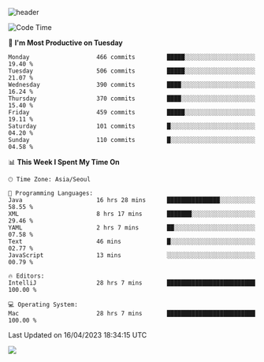 ![header](https://capsule-render.vercel.app/api?type=Egg&color=timeAuto&height=300&section=header&text=PoPo&fontSize=90&animation=fadeIn)

  <!--START_SECTION:waka-->
![Code Time](http://img.shields.io/badge/Code%20Time-679%20hrs%209%20mins-blue)

📅 **I'm Most Productive on Tuesday** 

```text
Monday                   466 commits         █████░░░░░░░░░░░░░░░░░░░░   19.40 % 
Tuesday                  506 commits         █████░░░░░░░░░░░░░░░░░░░░   21.07 % 
Wednesday                390 commits         ████░░░░░░░░░░░░░░░░░░░░░   16.24 % 
Thursday                 370 commits         ████░░░░░░░░░░░░░░░░░░░░░   15.40 % 
Friday                   459 commits         █████░░░░░░░░░░░░░░░░░░░░   19.11 % 
Saturday                 101 commits         █░░░░░░░░░░░░░░░░░░░░░░░░   04.20 % 
Sunday                   110 commits         █░░░░░░░░░░░░░░░░░░░░░░░░   04.58 % 
```


📊 **This Week I Spent My Time On** 

```text
🕑︎ Time Zone: Asia/Seoul

💬 Programming Languages: 
Java                     16 hrs 28 mins      ███████████████░░░░░░░░░░   58.55 % 
XML                      8 hrs 17 mins       ███████░░░░░░░░░░░░░░░░░░   29.46 % 
YAML                     2 hrs 7 mins        ██░░░░░░░░░░░░░░░░░░░░░░░   07.58 % 
Text                     46 mins             █░░░░░░░░░░░░░░░░░░░░░░░░   02.77 % 
JavaScript               13 mins             ░░░░░░░░░░░░░░░░░░░░░░░░░   00.79 % 

🔥 Editors: 
IntelliJ                 28 hrs 7 mins       █████████████████████████   100.00 % 

💻 Operating System: 
Mac                      28 hrs 7 mins       █████████████████████████   100.00 % 
```


 Last Updated on 16/04/2023 18:34:15 UTC
<!--END_SECTION:waka-->



<img src="https://capsule-render.vercel.app/api?type=Egg&color=timeAuto&height=300&section=footer&text=PoPo&fontSize=90&animation=fadeIn&reversal=true" />
